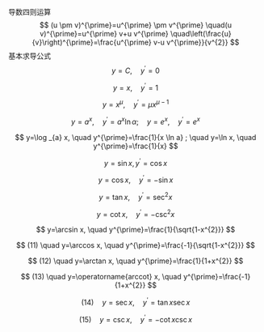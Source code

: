 导数四则运算
$$
(u \pm v)^{\prime}=u^{\prime} \pm v^{\prime} \quad(u v)^{\prime}=u^{\prime} v+u v^{\prime} \quad\left(\frac{u}{v}\right)^{\prime}=\frac{u^{\prime} v-u v^{\prime}}{v^{2}}
$$
基本求导公式
$$
y=C, \quad y^{\prime}=0
$$

$$
y=x, \quad y^{\prime}=1
$$

$$
y=x^{\mu}, \quad y^{\prime}=\mu x^{\mu-1}
$$

$$
y=a^{x}, \quad y^{\prime}=a^{x} \ln \alpha ; \quad y=e^{x}, \quad y^{\prime}=e^{x}
$$

$$
y=\log _{a} x, \quad y^{\prime}=\frac{1}{x \ln a} ; \quad y=\ln x, \quad y^{\prime}=\frac{1}{x}
$$

$$
y=\sin x, y^{\prime}=\cos x
$$

$$
y=\cos x, \quad y^{\prime}=-\sin x
$$

$$
y=\tan x, \quad y^{\prime}=\sec ^{2} x
$$

$$
y=\cot x, \quad y^{\prime}=-\csc ^{2} x
$$

$$
y=\arcsin x, \quad y^{\prime}=\frac{1}{\sqrt{1-x^{2}}}
$$

$$
(11) \quad y=\arccos x, \quad y^{\prime}=\frac{-1}{\sqrt{1-x^{2}}}
$$

$$
(12) \quad y=\arctan x, \quad y^{\prime}=\frac{1}{1+x^{2}}
$$

$$
(13) \quad y=\operatorname{arccot} x, \quad y^{\prime}=\frac{-1}{1+x^{2}}
$$

$$
(14) \quad y=\sec x, \quad y^{\prime}=\tan x \sec x
$$

$$
(15) \quad y=\csc x, \quad y^{\prime}=-\cot x \csc x
$$
